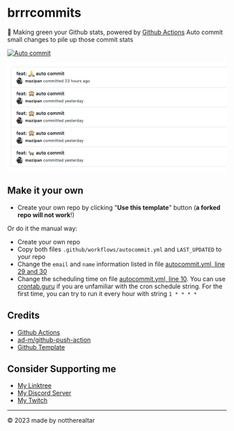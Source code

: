 # brrrcommits
🌳 Making green your Github stats, powered by [Github Actions](https://github.com/features/actions)
Auto commit small changes to pile up those commit stats

[![Auto commit](https://github.com/mazipan/auto-commit/workflows/Auto%20commit/badge.svg)](https://github.com/mazipan/auto-commit/actions?query=workflow%3A%22Auto+commit%22)

![](screenshoot.png)

## Make it your own
- Create your own repo by clicking "**Use this template**" button (**a forked repo will not work**!)

Or do it the manual way:

- Create your own repo
- Copy both files `.github/workflows/autocommit.yml` and `LAST_UPDATED` to your repo
- Change the `email` and `name` information listed in file [autocommit.yml, line 29 and 30](https://github.com/nottherealtar/brrrcommits/tree/master/.github/workflows/autocommit.yml#L29)
- Change the scheduling time on file [autocommit.yml, line 10](https://github.com/nottherealtar/brrrcommits/tree/master/.github/workflows/autocommit.yml#L10). You can use [crontab.guru](https://crontab.guru/) if   you are unfamiliar with the cron schedule string. For the first time, you can try to run it every hour with string `1 * * * *`


## Credits
- [Github Actions](https://github.com/features/actions)
- [ad-m/github-push-action](https://github.com/ad-m/github-push-action)
- [Github Template](https://github.com/mazipan/auto-commit.git)

## Consider Supporting me

- [My Linktree](https://bit.ly/nottherealtar)
- [My Discord Server](https://bit.ly/3smqFxK)
- [My Twitch](https://bit.ly/tarstwitch)

---

© 2023 made by nottherealtar

